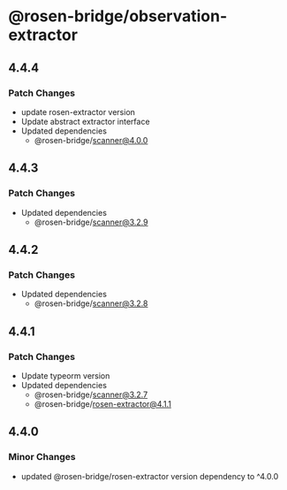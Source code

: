 # @rosen-bridge/observation-extractor

## 4.4.4

### Patch Changes

- update rosen-extractor version
- Update abstract extractor interface
- Updated dependencies
  - @rosen-bridge/scanner@4.0.0

## 4.4.3

### Patch Changes

- Updated dependencies
  - @rosen-bridge/scanner@3.2.9

## 4.4.2

### Patch Changes

- Updated dependencies
  - @rosen-bridge/scanner@3.2.8

## 4.4.1

### Patch Changes

- Update typeorm version
- Updated dependencies
  - @rosen-bridge/scanner@3.2.7
  - @rosen-bridge/rosen-extractor@4.1.1

## 4.4.0

### Minor Changes

- updated @rosen-bridge/rosen-extractor version dependency to ^4.0.0
